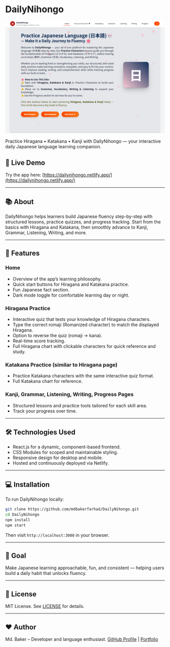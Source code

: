 # DailyNihongo

![DailyNihongo Logo](https://raw.githubusercontent.com/mdbakerfarhad/Baker/refs/heads/main/Baker/DailyNihongo.png)

Practice Hiragana • Katakana • Kanji with DailyNihongo — your interactive daily Japanese language learning companion.

## 🚀 Live Demo

Try the app here: [https://dailynihongo.netlify.app/](https://dailynihongo.netlify.app/)

---

## 📚 About

DailyNihongo helps learners build Japanese fluency step-by-step with structured lessons, practice quizzes, and progress tracking. Start from the basics with Hiragana and Katakana, then smoothly advance to Kanji, Grammar, Listening, Writing, and more.

---

## 🧩 Features

### Home

* Overview of the app’s learning philosophy.
* Quick start buttons for Hiragana and Katakana practice.
* Fun Japanese fact section.
* Dark mode toggle for comfortable learning day or night.

### Hiragana Practice

* Interactive quiz that tests your knowledge of Hiragana characters.
* Type the correct romaji (Romanized character) to match the displayed Hiragana.
* Option to reverse the quiz (romaji → kana).
* Real-time score tracking.
* Full Hiragana chart with clickable characters for quick reference and study.

### Katakana Practice (similar to Hiragana page)

* Practice Katakana characters with the same interactive quiz format.
* Full Katakana chart for reference.

### Kanji, Grammar, Listening, Writing, Progress Pages

* Structured lessons and practice tools tailored for each skill area.
* Track your progress over time.

---

## 🛠️ Technologies Used

* React.js for a dynamic, component-based frontend.
* CSS Modules for scoped and maintainable styling.
* Responsive design for desktop and mobile.
* Hosted and continuously deployed via Netlify.

---

## 💻 Installation

To run DailyNihongo locally:

```bash
git clone https://github.com/mdbakerfarhad/DailyNihongo.git
cd DailyNihongo
npm install
npm start
```

Then visit `http://localhost:3000` in your browser.

---

## 🎯 Goal

Make Japanese learning approachable, fun, and consistent — helping users build a daily habit that unlocks fluency.

---

## 📄 License

MIT License. See [LICENSE](LICENSE) for details.

---

## ❤️ Author

Md. Baker – Developer and language enthusiast.
[GitHub Profile](https://github.com/mdbakerfarhad) | [Portfolio](https://mdbakerfarhad.com)


